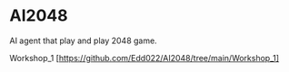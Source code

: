 # AI2048
AI agent that play and play 2048 game.

Workshop_1 [https://github.com/Edd022/AI2048/tree/main/Workshop_1]

